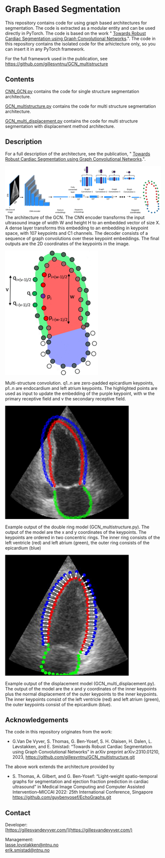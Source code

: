 # Graph Based Segmentation

This repository contains code for using graph based architectures for
segmentation. The code is extracted as a modular entity and can be 
used directly in PyTorch. The code is based on the work "
[Towards Robust Cardiac Segmentation using Graph Convolutional Networks](https://arxiv.org/abs/2310.01210).". The code in this repository contains 
the isolated code for the arhictecture only, so you can insert it in any PyTorch framework.

For the full framework used in the publication, see https://github.com/gillesvntnu/GCN_multistructure


## Contents
[CNN_GCN.py](./CNN_GCN.py) contains the code for single structure segmentation architecture.

[GCN_multistructure.py](./GCN_multistructure.py) contains the code for multi structure segmentation architecture.

[GCN_multi_displacement.py](./GCN_multi_displacement.py) contains the code for multi structure segmentation with
displacement method architecture.

## Description

For a full description of the architecture, see the publication,
"
[Towards Robust Cardiac Segmentation using Graph Convolutional Networks](https://arxiv.org/abs/2310.01210).".

![plot](./figures/architecture.png)
The architecture of the GCN. The CNN encoder transforms the input ultrasound image of width W and height
H to an embedded vector of size X. A dense layer transforms this embedding to an embedding in keypoint space, with 107
keypoints and C1 channels. The decoder consists of a sequence of graph convolutions over these keypoint embeddings. The
final outputs are the 2D coordinates of the keypoints in the image.


<img src="./figures/graph_convolution.png" alt="graph_convolution.png" style="width:300px;"/>

Multi-structure convolution. q1..n are zero-padded epicardium keypoints,
p1..n are endocardium and left atrium keypoints. 
The highlighted points are used as input
to update the embedding of the purple keypoint, with w the
primary receptive field and v the secondary receptive field.

<img src="./figures/double_ring_model.png" alt="double_ring_model.png" style="width:400px;"/>


Example output of the double ring model (GCN_multistructure.py). 
The output of the model are the x and y coordinates of the keypoints.
The keypoints are ordered in two concentric rings.
The inner ring consists of the left ventricle (red) and left atrium (green), the outer ring consists
of the epicardium (blue)



<img src="./figures/displacement_method.png" alt="displacement_method.png" style="width:400px;"/>

Example output of the displacement model (GCN_multi_displacement.py). 
The output of the model are the x and y coordinates of the inner keypoints plus the 
normal displacement of the outer keypoints to the inner keypoints. The inner keypoints
consist of the left ventricle (red) and left atrium (green), the outer keypoints consist
of the epicardium (blue).

## Acknowledgements


The code in this repository originates from the work:
- G.Van De Vyver, S. Thomas, G. Ben-Yosef, S. H. Olaisen, H. Dalen, L. Løvstakken, and E. Smistad:
“Towards Robust Cardiac Segmentation using Graph Convolutional Networks” in arXiv preprint arXiv:2310.01210, 2023, https://github.com/gillesvntnu/GCN_multistructure.git

The above work extends the architecture provided by 
- S. Thomas, A. Gilbert, and G. Ben-Yosef: “Light-weight spatio-temporal
graphs for segmentation and ejection fraction prediction in cardiac
ultrasound” in Medical Image Computing and Computer Assisted
Intervention–MICCAI 2022: 25th International Conference, Singapore
https://github.com/guybenyosef/EchoGraphs.git

## Contact

Developer: <br />
[https://gillesvandevyver.com/](https://gillesvandevyver.com/)

Management: <br />
lasse.lovstakken@ntnu.no <br />
erik.smistad@ntnu.no <br />



